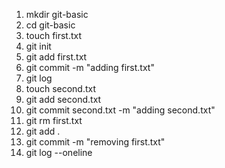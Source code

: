 1. mkdir git-basic
2. cd git-basic
3. touch first.txt
4. git init
5. git add first.txt
6. git commit -m "adding first.txt"
7. git log
8. touch second.txt
9. git add second.txt
10. git commit second.txt -m "adding second.txt"
11. git rm first.txt
12. git add .
13. git commit -m "removing first.txt"
14. git log --oneline